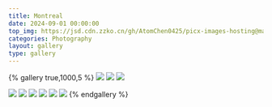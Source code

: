 ```yaml
---
title: Montreal
date: 2024-09-01 00:00:00
top_img: https://jsd.cdn.zzko.cn/gh/AtomChen0425/picx-images-hosting@master/20240901/IMG_0732.1aoxq2s1zw.webp
categories: Photography
layout: gallery
type: gallery
---
```

{% gallery true,1000,5 %}
![](https://jsd.cdn.zzko.cn/gh/AtomChen0425/picx-images-hosting@master/20240901/IMG_0732.1aoxq2s1zw.webp)
![](https://jsd.cdn.zzko.cn/gh/AtomChen0425/picx-images-hosting@master/20240901/20231002-IMG_0730-Pano.8dwt5ow6ce.webp)
![](https://jsd.cdn.zzko.cn/gh/AtomChen0425/picx-images-hosting@master/20240901/IMG_0712.ic28ca52b.webp)

![](https://jsd.cdn.zzko.cn/gh/AtomChen0425/picx-images-hosting@master/20240901/IMG_0719.54xp918opn.webp)
![](https://jsd.cdn.zzko.cn/gh/AtomChen0425/picx-images-hosting@master/20240901/IMG_3067-已增强-降噪.5tqyt21e6d.webp)
![](https://jsd.cdn.zzko.cn/gh/AtomChen0425/picx-images-hosting@master/20240901/IMG_3061.54xp91dv5d.webp)
![](https://jsd.cdn.zzko.cn/gh/AtomChen0425/picx-images-hosting@master/20240901/IMG_3059-已增强-降噪.syw1hujmp.webp)
![](https://jsd.cdn.zzko.cn/gh/AtomChen0425/picx-images-hosting@master/20240901/IMG_3043-已增强-SR.73tvzdjdg3.webp)
![](https://jsd.cdn.zzko.cn/gh/AtomChen0425/picx-images-hosting@master/20240901/IMG_3083-已增强-降噪.9nzqc0jc1n.webp)
{% endgallery %}